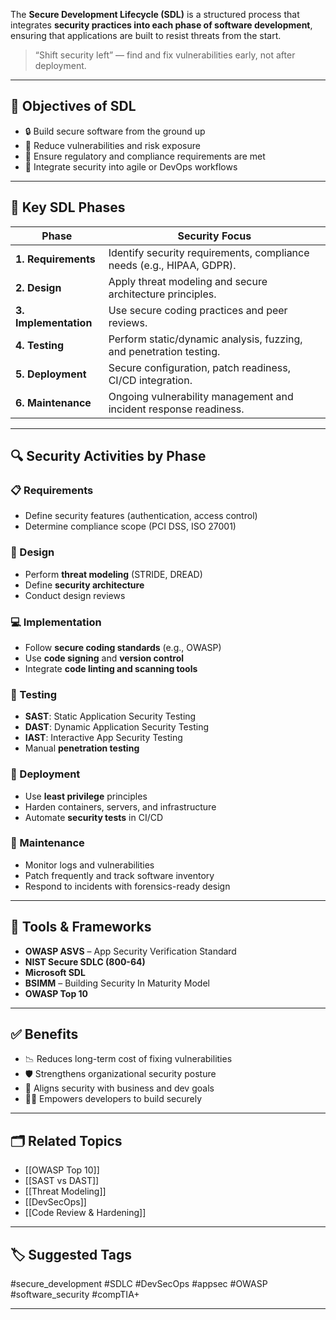 The **Secure Development Lifecycle (SDL)** is a structured process that integrates **security practices into each phase of software development**, ensuring that applications are built to resist threats from the start.

> “Shift security left” — find and fix vulnerabilities early, not after deployment.

---

## 🎯 Objectives of SDL

- 🔒 Build secure software from the ground up
- 🧪 Reduce vulnerabilities and risk exposure
- 📜 Ensure regulatory and compliance requirements are met
- 🔁 Integrate security into agile or DevOps workflows

---

## 🧱 Key SDL Phases

| Phase                  | Security Focus |
|------------------------|----------------|
| **1. Requirements**     | Identify security requirements, compliance needs (e.g., HIPAA, GDPR). |
| **2. Design**           | Apply threat modeling and secure architecture principles. |
| **3. Implementation**   | Use secure coding practices and peer reviews. |
| **4. Testing**          | Perform static/dynamic analysis, fuzzing, and penetration testing. |
| **5. Deployment**       | Secure configuration, patch readiness, CI/CD integration. |
| **6. Maintenance**      | Ongoing vulnerability management and incident response readiness. |

---

## 🔍 Security Activities by Phase

### 📋 Requirements
- Define security features (authentication, access control)
- Determine compliance scope (PCI DSS, ISO 27001)

### 🧠 Design
- Perform **threat modeling** (STRIDE, DREAD)
- Define **security architecture**
- Conduct design reviews

### 💻 Implementation
- Follow **secure coding standards** (e.g., OWASP)
- Use **code signing** and **version control**
- Integrate **code linting and scanning tools**

### 🧪 Testing
- **SAST**: Static Application Security Testing
- **DAST**: Dynamic Application Security Testing
- **IAST**: Interactive App Security Testing
- Manual **penetration testing**

### 🚀 Deployment
- Use **least privilege** principles
- Harden containers, servers, and infrastructure
- Automate **security tests** in CI/CD

### 🔁 Maintenance
- Monitor logs and vulnerabilities
- Patch frequently and track software inventory
- Respond to incidents with forensics-ready design

---

## 🧰 Tools & Frameworks

- **OWASP ASVS** – App Security Verification Standard
- **NIST Secure SDLC (800-64)**
- **Microsoft SDL**
- **BSIMM** – Building Security In Maturity Model
- **OWASP Top 10**

---

## ✅ Benefits

- 📉 Reduces long-term cost of fixing vulnerabilities
- 🛡 Strengthens organizational security posture
- 🚦 Aligns security with business and dev goals
- 🧑‍💻 Empowers developers to build securely

---

## 🗂 Related Topics

- [[OWASP Top 10]]
- [[SAST vs DAST]]
- [[Threat Modeling]]
- [[DevSecOps]]
- [[Code Review & Hardening]]

---

## 🏷 Suggested Tags

#secure_development #SDLC #DevSecOps #appsec #OWASP #software_security #compTIA+

---
